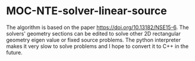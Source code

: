 # MOC-NTE-solver-linear-source

The algorithm is based on the paper https://doi.org/10.13182/NSE15-6. The solvers' geometry sections can be edited to solve other 2D rectangular geometry eigen value or fixed source problems. The python interpreter makes it very slow to solve problems and I hope to convert it to C++ in the future. 
